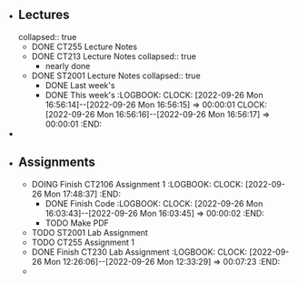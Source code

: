 - ## Lectures
  collapsed:: true
	- DONE CT255 Lecture Notes
	- DONE CT213 Lecture Notes
	  collapsed:: true
		- nearly done
	- DONE ST2001 Lecture Notes
	  collapsed:: true
		- DONE Last week's
		- DONE This week's
		  :LOGBOOK:
		  CLOCK: [2022-09-26 Mon 16:56:14]--[2022-09-26 Mon 16:56:15] =>  00:00:01
		  CLOCK: [2022-09-26 Mon 16:56:16]--[2022-09-26 Mon 16:56:17] =>  00:00:01
		  :END:
-
- ## Assignments
	- DOING Finish CT2106 Assignment 1
	  :LOGBOOK:
	  CLOCK: [2022-09-26 Mon 17:48:37]
	  :END:
		- DONE Finish Code
		  :LOGBOOK:
		  CLOCK: [2022-09-26 Mon 16:03:43]--[2022-09-26 Mon 16:03:45] =>  00:00:02
		  :END:
		- TODO Make PDF
	- TODO ST2001 Lab Assignment
	- TODO CT255 Assignment 1
	- DONE Finish CT230 Lab Assignment
	  :LOGBOOK:
	  CLOCK: [2022-09-26 Mon 12:26:06]--[2022-09-26 Mon 12:33:29] =>  00:07:23
	  :END:
	-